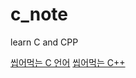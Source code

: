 # c_note
learn C and CPP

[씹어먹는 C 언어](https://modoocode.com/)
[씹어먹는 C++](https://modoocode.com/135)
